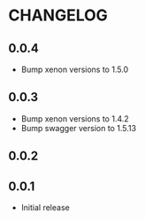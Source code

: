 # CHANGELOG

## 0.0.4
* Bump xenon versions to 1.5.0

## 0.0.3
* Bump xenon versions to 1.4.2
* Bump swagger version to 1.5.13

## 0.0.2

## 0.0.1

* Initial release
